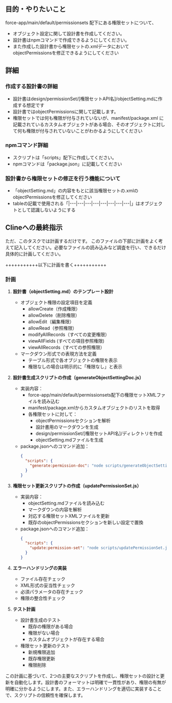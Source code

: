 ## 目的・やりたいこと

force-app/main/default/permissionsets 配下にある権限セットについて、

- オブジェクト設定に関して設計書を作成してください。
- 設計書はnpmコマンドで作成できるようにしてください。
- また作成した設計書から権限セットの.xmlデータにおいてobjectPermissionsを修正できるようにしてください

## 詳細

### 作成する設計書の詳細

- 設計書はdesign/permissionSet/[権限セットAPI名]/objectSetting.mdに作成する想定です
- 設計書ではobjectPermissionsに関して記載します。
- 権限セットでは何も権限が付与されていないが、manifest/package.xml に記載されているカスタムオブジェクトがある場合、そのオブジェクトに対して何も権限が付与されていないことがわかるようにしてください

### npmコマンド詳細

- スクリプトは「scripts」配下に作成してください。
- npmコマンドは「package.json」に記載してください

### 設計書から権限セットの修正を行う機能について

- 「objectSetting.md」の内容をもとに該当権限セットの.xmlのobjectPermissionsを修正してください
- tableの記載で使用される「|---|---|---|---|---|---|---|---|」はオブジェクトとして認識しないようにする

## Clineへの最終指示

ただ、このタスクでは計画するだけです。
このファイルの下部に計画をよく考えて記入してください。必要なファイルの読み込みなど調査を行い、できるだけ具体的に計画してください。

+++++++++++以下に計画を書く+++++++++++

### 計画

1. **設計書（objectSetting.md）のテンプレート設計**

   - オブジェクト権限の設定項目を定義
     - allowCreate（作成権限）
     - allowDelete（削除権限）
     - allowEdit（編集権限）
     - allowRead（参照権限）
     - modifyAllRecords（すべての変更権限）
     - viewAllFields (すべての項目参照権限)
     - viewAllRecords（すべての参照権限）
   - マークダウン形式での表現方法を定義
     - テーブル形式で各オブジェクトの権限を表示
     - 権限なしの場合は明示的に「権限なし」と表示

2. **設計書生成スクリプトの作成（generateObjectSettingDoc.js）**

   - 実装内容：
     - force-app/main/default/permissionsets配下の権限セットXMLファイルを読み込む
     - manifest/package.xmlからカスタムオブジェクトのリストを取得
     - 各権限セットに対して：
       - objectPermissionsセクションを解析
       - 設計書用のマークダウンを生成
       - design/permissionSet/[権限セットAPI名]/ディレクトリを作成
       - objectSetting.mdファイルを生成
   - package.jsonへのコマンド追加：
     ```json
     {
       "scripts": {
         "generate:permission-doc": "node scripts/generateObjectSettingDoc.js"
       }
     }
     ```

3. **権限セット更新スクリプトの作成（updatePermissionSet.js）**

   - 実装内容：
     - objectSetting.mdファイルを読み込む
     - マークダウンの内容を解析
     - 対応する権限セットXMLファイルを更新
     - 既存のobjectPermissionsセクションを新しい設定で置換
   - package.jsonへのコマンド追加：
     ```json
     {
       "scripts": {
         "update:permission-set": "node scripts/updatePermissionSet.js"
       }
     }
     ```

4. **エラーハンドリングの実装**

   - ファイル存在チェック
   - XML形式の妥当性チェック
   - 必須パラメータの存在チェック
   - 権限の整合性チェック

5. **テスト計画**
   - 設計書生成のテスト
     - 既存の権限がある場合
     - 権限がない場合
     - カスタムオブジェクトが存在する場合
   - 権限セット更新のテスト
     - 新規権限追加
     - 既存権限更新
     - 権限削除

この計画に基づいて、2つの主要なスクリプトを作成し、権限セットの設計と更新を自動化します。設計書のフォーマットは明確で一貫性があり、権限の有無が明確に分かるようにします。また、エラーハンドリングを適切に実装することで、スクリプトの信頼性を確保します。
